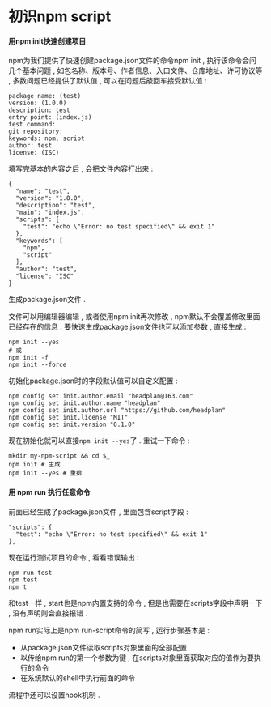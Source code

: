 # 初识npm script

#### 用npm init快速创建项目

npm为我们提供了快速创建package.json文件的命令npm init , 执行该命令会问几个基本问题 , 如包名称、版本号、作者信息、入口文件、仓库地址、许可协议等 , 多数问题已经提供了默认值 , 可以在问题后敲回车接受默认值 :

```
package name: (test)
version: (1.0.0)
description: test
entry point: (index.js)
test command:
git repository:
keywords: npm, script
author: test
license: (ISC)
```

填写完基本的内容之后 , 会把文件内容打出来 :

```
{
  "name": "test",
  "version": "1.0.0",
  "description": "test",
  "main": "index.js",
  "scripts": {
    "test": "echo \"Error: no test specified\" && exit 1"
  },
  "keywords": [
    "npm",
    "script"
  ],
  "author": "test",
  "license": "ISC"
}
```

生成package.json文件 .

文件可以用编辑器编辑 , 或者使用npm init再次修改 , npm默认不会覆盖修改里面已经存在的信息 . 要快速生成package.json文件也可以添加参数 , 直接生成 :

```
npm init --yes
# 或
npm init -f
npm init --force
```

初始化package.json时的字段默认值可以自定义配置 :

```
npm config set init.author.email "headplan@163.com"
npm config set init.author.name "headplan"
npm config set init.author.url "https://github.com/headplan"
npm config set init.license "MIT"
npm config set init.version "0.1.0"
```

现在初始化就可以直接`npm init --yes`了 . 重试一下命令 :

```
mkdir my-npm-script && cd $_
npm init # 生成
npm init --yes # 重排
```

#### 用 npm run 执行任意命令

前面已经生成了package.json文件 , 里面包含script字段 :

```
"scripts": {
  "test": "echo \"Error: no test specified\" && exit 1"
},
```

现在运行测试项目的命令 , 看看错误输出 :

```
npm run test
npm test
npm t
```

和test一样 , start也是npm内置支持的命令 , 但是也需要在scripts字段中声明一下 , 没有声明则会直接报错 . 

npm run实际上是npm run-script命令的简写 , 运行步骤基本是 : 

* 从package.json文件读取scripts对象里面的全部配置
* 以传给npm run的第一个参数为键 , 在scripts对象里面获取对应的值作为要执行的命令
* 在系统默认的shell中执行前面的命令

流程中还可以设置hook机制 . 



